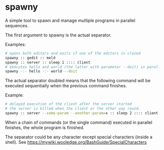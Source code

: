 # spawny
A simple tool to spawn and manage multiple programs in parallel sequences. 

The first argument to spawny is the actual separator.

Examples:
```sh
# opens both editors and exits if one of the editors is closed
spawny :: gedit :: meld
spawny :: server :: sleep 1 :::: client
# executes hello and world (the latter with parameter --doit) in parallel
spawny -:- hello -:- world --doit
```

The actual separator doubled means that the following command will be executed sequentially when the previous command finishes.

Example:
```sh
# delayed execution of the client after the server started
# the server is killed when the client or the other way round.
spawny :: server --some-param --another-param=x :: sleep 2 :::: client -param
```

When a chain of commands (or the single command) executed in parallel finishes, the whole
program is finished.
          

The separator could be any character except special characters (inside a shell).
See https://mywiki.wooledge.org/BashGuide/SpecialCharacters
